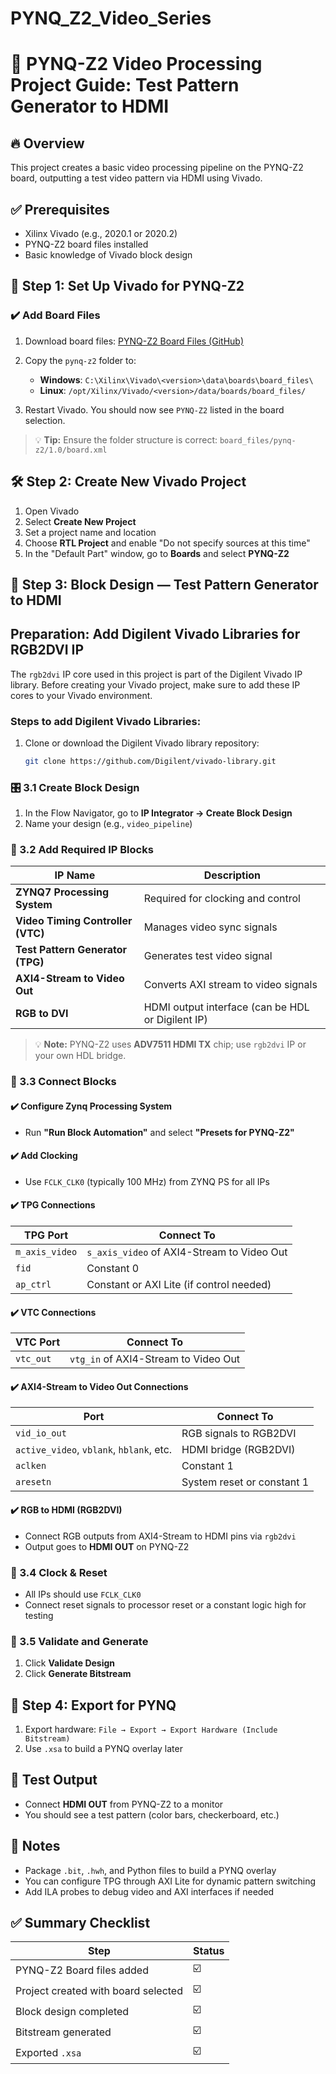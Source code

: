 # PYNQ_Z2_Video_Series
# 🎩 PYNQ-Z2 Video Processing Project Guide: Test Pattern Generator to HDMI

## 🔥 Overview

This project creates a basic video processing pipeline on the PYNQ-Z2 board, outputting a test video pattern via HDMI using Vivado.

## ✅ Prerequisites

* Xilinx Vivado (e.g., 2020.1 or 2020.2)
* PYNQ-Z2 board files installed
* Basic knowledge of Vivado block design

## 📁 Step 1: Set Up Vivado for PYNQ-Z2

### ✔️ Add Board Files

1. Download board files: [PYNQ-Z2 Board Files (GitHub)](https://github.com/xupsh/pynq-supported-board-file/tree/master)
2. Copy the `pynq-z2` folder to:

   * **Windows**: `C:\Xilinx\Vivado\<version>\data\boards\board_files\`
   * **Linux**: `/opt/Xilinx/Vivado/<version>/data/boards/board_files/`
3. Restart Vivado. You should now see `PYNQ-Z2` listed in the board selection.

> 💡 **Tip:** Ensure the folder structure is correct: `board_files/pynq-z2/1.0/board.xml`

## 🛠️ Step 2: Create New Vivado Project

1. Open Vivado
2. Select **Create New Project**
3. Set a project name and location
4. Choose **RTL Project** and enable "Do not specify sources at this time"
5. In the "Default Part" window, go to **Boards** and select **PYNQ-Z2**

## 🧱 Step 3: Block Design — Test Pattern Generator to HDMI

## Preparation: Add Digilent Vivado Libraries for RGB2DVI IP

The `rgb2dvi` IP core used in this project is part of the Digilent Vivado IP library. Before creating your Vivado project, make sure to add these IP cores to your Vivado environment.

### Steps to add Digilent Vivado Libraries:

1. Clone or download the Digilent Vivado library repository:

   ```bash
   git clone https://github.com/Digilent/vivado-library.git

### 🎛 3.1 Create Block Design

1. In the Flow Navigator, go to **IP Integrator → Create Block Design**
2. Name your design (e.g., `video_pipeline`)

### 🔌 3.2 Add Required IP Blocks

| IP Name                           | Description                                       |
| --------------------------------- | ------------------------------------------------- |
| **ZYNQ7 Processing System**       | Required for clocking and control                 |
| **Video Timing Controller (VTC)** | Manages video sync signals                        |
| **Test Pattern Generator (TPG)**  | Generates test video signal                       |
| **AXI4-Stream to Video Out**      | Converts AXI stream to video signals              |
| **RGB to DVI**                    | HDMI output interface (can be HDL or Digilent IP) |

> 💡 **Note:** PYNQ-Z2 uses **ADV7511 HDMI TX** chip; use `rgb2dvi` IP or your own HDL bridge.

### 🔗 3.3 Connect Blocks

#### ✔️ Configure Zynq Processing System

* Run **"Run Block Automation"** and select **"Presets for PYNQ-Z2"**

#### ✔️ Add Clocking

* Use `FCLK_CLK0` (typically 100 MHz) from ZYNQ PS for all IPs

#### ✔️ TPG Connections

| TPG Port       | Connect To                                 |
| -------------- | ------------------------------------------ |
| `m_axis_video` | `s_axis_video` of AXI4-Stream to Video Out |
| `fid`          | Constant 0                                 |
| `ap_ctrl`      | Constant or AXI Lite (if control needed)   |

#### ✔️ VTC Connections

| VTC Port  | Connect To                           |
| --------- | ------------------------------------ |
| `vtc_out` | `vtg_in` of AXI4-Stream to Video Out |

#### ✔️ AXI4-Stream to Video Out Connections

| Port                                     | Connect To                 |
| ---------------------------------------- | -------------------------- |
| `vid_io_out`                             | RGB signals to RGB2DVI     |
| `active_video`, `vblank`, `hblank`, etc. | HDMI bridge (RGB2DVI)      |
| `aclken`                                 | Constant 1                 |
| `aresetn`                                | System reset or constant 1 |

#### ✔️ RGB to HDMI (RGB2DVI)

* Connect RGB outputs from AXI4-Stream to HDMI pins via `rgb2dvi`
* Output goes to **HDMI OUT** on PYNQ-Z2

### 🔄 3.4 Clock & Reset

* All IPs should use `FCLK_CLK0`
* Connect reset signals to processor reset or a constant logic high for testing

### 🔀 3.5 Validate and Generate

1. Click **Validate Design**
2. Click **Generate Bitstream**

## 📄 Step 4: Export for PYNQ

1. Export hardware: `File → Export → Export Hardware (Include Bitstream)`
2. Use `.xsa` to build a PYNQ overlay later

## 💪 Test Output

* Connect **HDMI OUT** from PYNQ-Z2 to a monitor
* You should see a test pattern (color bars, checkerboard, etc.)

## 📝 Notes

* Package `.bit`, `.hwh`, and Python files to build a PYNQ overlay
* You can configure TPG through AXI Lite for dynamic pattern switching
* Add ILA probes to debug video and AXI interfaces if needed

## ✅ Summary Checklist

| Step                                | Status |
| ----------------------------------- | ------ |
| PYNQ-Z2 Board files added           | ☑️     |
| Project created with board selected | ☑️     |
| Block design completed              | ☑️     |
| Bitstream generated                 | ☑️     |
| Exported `.xsa`                     | ☑️     |


